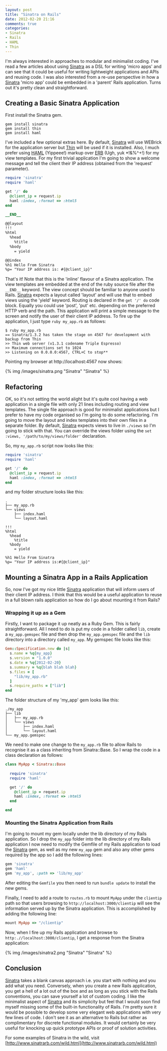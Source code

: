 ```yaml
---
layout: post
title: "Sinatra on Rails"
date: 2012-02-20 21:16
comments: true
categories: 
- Sinatra
- Rails
- HAML
- Thin
---
```

I'm always interested in approaches to modular and minimalist coding.  I've read a few articles about using [Sinatra](http://www.sinatrarb.com/) as a DSL for writing 'micro apps' and can see that it could be useful for writing lightweight applications and APIs and reusing code.  I was also interested from a re-use perspective in how a [Sinatra](http://www.sinatrarb.com/) 'micro app' could be embedded in a 'parent' Rails application.  Turns out it's pretty clean and straightforward.
<!-- More -->
## Creating a Basic Sinatra Application
First install the Sinatra gem.

    gem install sinatra
    gem install thin
    gem install haml 

I've included a few optional extras here. By default, [Sinatra](http://www.sinatrarb.com/) will use WEBrick for the application server but [Thin](http://code.macournoyer.com/thin/) will be used if it is installed.  Also, I much prefer using [HAML](http://haml-lang.com/) (Yippeee!) markup over [ERB](http://ruby-doc.org/stdlib-1.9.3/libdoc/erb/rdoc/ERB.html) (Ugh, yuk *!&%^+!) for my view templates.  For my first trivial application I'm going to show a welcome message and tell the client their IP address (obtained from the 'request' parameter).
``` ruby myapp.rb
require 'sinatra'
require 'haml'

get '/' do
  @client_ip = request.ip
  haml :index, :format => :html5
end

__END__

@@layout
!!!
%html
  %head
    %title
  %body
    = yield

@@index
%h1 Hello From Sinatra
%p= "Your IP address is: #{@client_ip}"
```
That's it!  Note that this is the 'inline' flavour of a Sinatra application.  The view templates are embedded at the end of the ruby source file after the `__END__` keyword.  The view concept should be familiar to anyone used to Rails.  [Sinatra](http://www.sinatrarb.com/) expects a layout called 'layout' and will use that to embed views using the 'yield' keyword.  Routing is declared in the `get '/' do` code block.  Equally you could use 'post', 'put' etc. depending on the preferred HTTP verb and the path.  This application will print a simple message to the screen and notify the user of their client IP address.  To fire up the application, I just type `ruby my_app.rb` as follows:

    $ ruby my_app.rb
    == Sinatra/1.3.2 has taken the stage on 4567 for development with backup from Thin
    >> Thin web server (v1.3.1 codename Triple Espresso)
    >> Maximum connections set to 1024
    >> Listening on 0.0.0.0:4567, CTRL+C to stop**

Pointing my browser at http://localhost:4567 now shows:

{% img /images/sinatra.png "Sinatra" "Sinatra" %}

## Refactoring
OK, so it's not setting the world alight but it's quite cool having a web application in a single file with only 21 lines including routing and view templates.  The single file approach is good for minimalist applications but I prefer to have my code organised so I'm going to do some refactoring.  I'm going to move the layout and index templates into their own files in a separate folder.  By default, [Sinatra](http://www.sinatrarb.com/) expects views to live in `./views` so I'm going to stick with that.  You can override the views folder using the `set :views, '/path/to/my/views/folder'` declaration.

So, my `my_app.rb` script now looks like this:

``` ruby my_app.rb
require 'sinatra'
require 'haml'

get '/' do
  @client_ip = request.ip
  haml :index, :format => :html5
end
```

and my folder structure looks like this:

    .
    ├── my_app.rb
    └── views
        ├── index.haml
        └── layout.haml

``` haml layout.haml
!!!
%html
  %head
    %title
  %body
    = yield
```
``` haml index.haml
%h1 Hello From Sinatra
%p= "Your IP address is:#{@client_ip}"
```

## Mounting a Sinatra App in a Rails Application
So, now I've got my nice little [Sinatra](http://www.sinatrarb.com/) application that will inform users of their client IP address.  I think that this would be a useful application to reuse in a full blown rails application so how do I go about mounting it from Rails?

### Wrapping it up as a Gem
Firstly, I want to package it up neatly as a Ruby Gem.  This is fairly straightforward.  All I need to do is put my code in a folder called `lib`, create a `my_app.gemspec` file and then drop the `my_app.gemspec` file and the `lib` directory into a directory called `my_app`.  My gemspec file looks like this:
``` ruby my_app.gemspec
Gem::Specification.new do |s|
  s.name = %q{my_app}
  s.version = "1.0.0"
  s.date = %q{2012-02-20}
  s.summary = %q{blah blah blah}
  s.files = [
    "lib/my_app.rb"
  ]
  s.require_paths = ["lib"]
end
```
The folder structure of my 'my_app' gem looks like this:

    ./my_app
    ├── lib
    │   ├── my_app.rb
    │   └── views
    │       ├── index.haml
    │       └── layout.haml
    └── my_app.gemspec

We need to make one change to the `my_app.rb` file to allow Rails to recognise it as a class inheriting from Sinatra::Base.  So I wrap the code in a class declaration as follows:

``` ruby my_app.rb
class MyApp < Sinatra::Base
  
  require 'sinatra'
  require 'haml'

  get '/' do
    @client_ip = request.ip
    haml :index, :format => :html5
  end

end
```
### Mounting the Sinatra Application from Rails
I'm going to mount my gem locally under the lib directory of my Rails application. So I drop the `my_app` folder into the lib directory of my Rails application  I now need to modify the Gemfile of my Rails application to load the [Sinatra](http://www.sinatrarb.com/) gem, as well as my new `my_app` gem and also any other gems required by the app so I add the following lines:

``` ruby Gemfile
gem 'sinatra'
gem 'haml'
gem 'my_app', :path => 'lib/my_app'
```
After editing the `Gemfile` you then need to run `bundle update` to install the new gems.

Finally, I need to add a route to `routes.rb` to mount `MyApp` under the `clientip` path so that users browsing to `http://localhost:3000/clientip` will see the information served up by the Sinatra application.  This is accomplished by adding the following line:
``` ruby routes.rb
mount MyApp => "/clientip"
```

Now, when I fire up my Rails application and browse to `http:.//localhost:3000/clientip`, I get a response from the Sinatra application:

{% img /images/sinatra2.png "Sinatra" "Sinatra" %}

## Conclusion
[Sinatra](http://www.sinatrarb.com/) takes a blank canvas approach i.e. you start with nothing and you add what you need.  Conversely, when you create a new Rails application, you get a hell of a lot out of the box and as long as you stick with the Rails conventions, you can save yourself a lot of custom coding.  I like the minimalist aspect of [Sinatra](http://www.sinatrarb.com/) and its simplicity but feel that I would soon find myself missing some of the built-in functionality of Rails.  I'm pretty sure it would be possible to develop some very elegant web applications with very few lines of code.  I don't see it as an alternative to Rails but rather as complimentary for discrete functional modules.  It would certainly be very useful for knocking up quick prototype APIs or proof of solution activities.

For some examples of Sinatra in the wild, visit [http://www.sinatrarb.com/wild.html](http://www.sinatrarb.com/wild.html)
